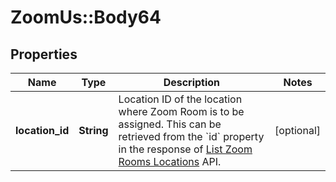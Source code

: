 # ZoomUs::Body64

## Properties
Name | Type | Description | Notes
------------ | ------------- | ------------- | -------------
**location_id** | **String** | Location ID of the location where Zoom Room is to be assigned. This can be retrieved from the &#x60;id&#x60; property in the response of [List Zoom Rooms Locations](https://marketplace.zoom.us/docs/api-reference/zoom-api/rooms-location/listzrlocations) API. | [optional] 


